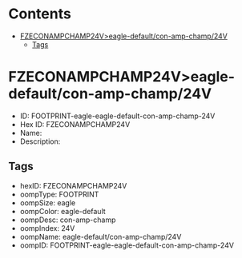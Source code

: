 



Contents
========

* [FZECONAMPCHAMP24V>eagle-default/con-amp-champ/24V](#fzeconampchamp24veagle-defaultcon-amp-champ24v)
	* [Tags](#tags)

# FZECONAMPCHAMP24V>eagle-default/con-amp-champ/24V

- ID: FOOTPRINT-eagle-eagle-default-con-amp-champ-24V
- Hex ID: FZECONAMPCHAMP24V
- Name: 
- Description: 

## Tags

- hexID: FZECONAMPCHAMP24V
- oompType: FOOTPRINT
- oompSize: eagle
- oompColor: eagle-default
- oompDesc: con-amp-champ
- oompIndex: 24V
- oompName: eagle-default/con-amp-champ/24V
- oompID: FOOTPRINT-eagle-eagle-default-con-amp-champ-24V
